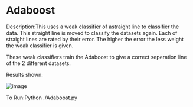 # Adaboost

Description:This uses a weak classifier of astraight line to classifier the data. This straight line is moved to classify the datasets again.
Each of straight lines are rated by their error. The higher the error the less weight the weak classifier is given.

These weak classifiers train the Adaboost to give a correct seperation line of the 2 different datasets.

Results shown:

![image](https://user-images.githubusercontent.com/45408401/113150492-0e3c9600-922c-11eb-828f-f3ffeb0a10c2.png)



To Run:Python ./Adaboost.py
